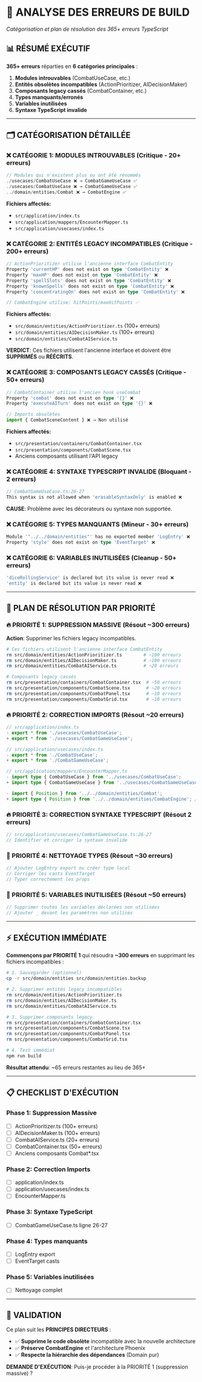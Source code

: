 # 🐛 ANALYSE DES ERREURS DE BUILD
*Catégorisation et plan de résolution des 365+ erreurs TypeScript*

## 📊 RÉSUMÉ EXÉCUTIF
**365+ erreurs** réparties en **6 catégories principales** :
1. **Modules introuvables** (CombatUseCase, etc.)
2. **Entités obsolètes incompatibles** (ActionPrioritizer, AIDecisionMaker)  
3. **Composants legacy cassés** (CombatContainer, etc.)
4. **Types manquants/erronés**
5. **Variables inutilisées** 
6. **Syntaxe TypeScript invalide**

---

## 🗂️ CATÉGORISATION DÉTAILLÉE

### ❌ **CATÉGORIE 1: MODULES INTROUVABLES** (Critique - 20+ erreurs)
```typescript
// Modules qui n'existent plus ou ont été renommés
./usecases/CombatUseCase ❌ → CombatGameUseCase ✅
./usecases/CombatUseCase ❌ → CombatGameUseCase ✅
../domain/entities/Combat ❌ → CombatEngine ✅
```

**Fichiers affectés:**
- `src/application/index.ts`
- `src/application/mappers/EncounterMapper.ts`
- `src/application/usecases/index.ts`

### ❌ **CATÉGORIE 2: ENTITÉS LEGACY INCOMPATIBLES** (Critique - 200+ erreurs)
```typescript
// ActionPrioritizer utilise l'ancienne interface CombatEntity
Property 'currentHP' does not exist on type 'CombatEntity' ❌
Property 'maxHP' does not exist on type 'CombatEntity' ❌  
Property 'spellSlots' does not exist on type 'CombatEntity' ❌
Property 'knownSpells' does not exist on type 'CombatEntity' ❌
Property 'concentratingOn' does not exist on type 'CombatEntity' ❌

// CombatEngine utilise: hitPoints/maxHitPoints ✅
```

**Fichiers affectés:**
- `src/domain/entities/ActionPrioritizer.ts` (100+ erreurs)
- `src/domain/entities/AIDecisionMaker.ts` (100+ erreurs)
- `src/domain/entities/CombatAIService.ts`

**VERDICT**: Ces fichiers utilisent l'ancienne interface et doivent être **SUPPRIMÉS** ou **RÉÉCRITS**.

### ❌ **CATÉGORIE 3: COMPOSANTS LEGACY CASSÉS** (Critique - 50+ erreurs)
```typescript
// CombatContainer utilise l'ancien hook useCombat
Property 'combat' does not exist on type '{}' ❌
Property 'executeAITurn' does not exist on type '{}' ❌

// Imports obsolètes
import { CombatSceneContent } ❌ → Non utilisé
```

**Fichiers affectés:**
- `src/presentation/containers/CombatContainer.tsx`
- `src/presentation/components/CombatScene.tsx`
- Anciens composants utilisant l'API legacy

### ❌ **CATÉGORIE 4: SYNTAXE TYPESCRIPT INVALIDE** (Bloquant - 2 erreurs)
```typescript
// CombatGameUseCase.ts:26-27
This syntax is not allowed when 'erasableSyntaxOnly' is enabled ❌
```

**CAUSE**: Problème avec les décorateurs ou syntaxe non supportée.

### ❌ **CATÉGORIE 5: TYPES MANQUANTS** (Mineur - 30+ erreurs)
```typescript
Module '"../../domain/entities"' has no exported member 'LogEntry' ❌
Property 'style' does not exist on type 'EventTarget' ❌ 
```

### ❌ **CATÉGORIE 6: VARIABLES INUTILISÉES** (Cleanup - 50+ erreurs)
```typescript
'diceRollingService' is declared but its value is never read ❌
'entity' is declared but its value is never read ❌
```

---

## 🎯 **PLAN DE RÉSOLUTION PAR PRIORITÉ**

### **🔥 PRIORITÉ 1: SUPPRESSION MASSIVE** (Résout ~300 erreurs)
**Action**: Supprimer les fichiers legacy incompatibles.

```bash
# Ces fichiers utilisent l'ancienne interface CombatEntity
rm src/domain/entities/ActionPrioritizer.ts        # ~100 erreurs
rm src/domain/entities/AIDecisionMaker.ts          # ~100 erreurs  
rm src/domain/entities/CombatAIService.ts          # ~20 erreurs

# Composants legacy cassés
rm src/presentation/containers/CombatContainer.tsx  # ~50 erreurs
rm src/presentation/components/CombatScene.tsx      # ~20 erreurs
rm src/presentation/components/CombatPanel.tsx      # ~10 erreurs
rm src/presentation/components/CombatGrid.tsx       # ~10 erreurs
```

### **🔥 PRIORITÉ 2: CORRECTION IMPORTS** (Résout ~20 erreurs)
```typescript
// src/application/index.ts
- export * from './usecases/CombatUseCase';
+ export * from './usecases/CombatGameUseCase';

// src/application/usecases/index.ts  
- export * from './CombatUseCase';
+ export * from './CombatGameUseCase';

// src/application/mappers/EncounterMapper.ts
- import type { CombatUseCase } from '../usecases/CombatUseCase';
+ import type { CombatGameUseCase } from '../usecases/CombatGameUseCase';

- import { Position } from '../../domain/entities/Combat';
+ import type { Position } from '../../domain/entities/CombatEngine'; // Ou définir localement
```

### **🔥 PRIORITÉ 3: CORRECTION SYNTAXE TYPESCRIPT** (Résout 2 erreurs)
```typescript
// src/application/usecases/CombatGameUseCase.ts:26-27
// Identifier et corriger la syntaxe invalide
```

### **🔧 PRIORITÉ 4: NETTOYAGE TYPES** (Résout ~30 erreurs)
```typescript
// Ajouter LogEntry export ou créer type local
// Corriger les casts EventTarget  
// Typer correctement les props
```

### **🧹 PRIORITÉ 5: VARIABLES INUTILISÉES** (Résout ~50 erreurs)
```typescript
// Supprimer toutes les variables déclarées non utilisées
// Ajouter _ devant les paramètres non utilisés
```

---

## ⚡ **EXÉCUTION IMMÉDIATE**

**Commençons par PRIORITÉ 1** qui résoudra **~300 erreurs** en supprimant les fichiers incompatibles :

```bash
# 1. Sauvegarder (optionnel)
cp -r src/domain/entities src/domain/entities.backup

# 2. Supprimer entités legacy incompatibles  
rm src/domain/entities/ActionPrioritizer.ts
rm src/domain/entities/AIDecisionMaker.ts
rm src/domain/entities/CombatAIService.ts

# 3. Supprimer composants legacy
rm src/presentation/containers/CombatContainer.tsx
rm src/presentation/components/CombatScene.tsx  
rm src/presentation/components/CombatPanel.tsx
rm src/presentation/components/CombatGrid.tsx

# 4. Test immédiat
npm run build
```

**Résultat attendu**: ~65 erreurs restantes au lieu de 365+

---

## 📋 **CHECKLIST D'EXÉCUTION**

### Phase 1: Suppression Massive
- [ ] ActionPrioritizer.ts (100+ erreurs)
- [ ] AIDecisionMaker.ts (100+ erreurs)
- [ ] CombatAIService.ts (20+ erreurs)
- [ ] CombatContainer.tsx (50+ erreurs)
- [ ] Anciens composants Combat*.tsx

### Phase 2: Correction Imports
- [ ] application/index.ts
- [ ] application/usecases/index.ts
- [ ] EncounterMapper.ts

### Phase 3: Syntaxe TypeScript
- [ ] CombatGameUseCase.ts ligne 26-27

### Phase 4: Types manquants
- [ ] LogEntry export
- [ ] EventTarget casts

### Phase 5: Variables inutilisées
- [ ] Nettoyage complet

---

## 🎯 **VALIDATION**

Ce plan suit les **PRINCIPES DIRECTEURS** :
- ✅ **Supprime le code obsolète** incompatible avec la nouvelle architecture
- ✅ **Préserve CombatEngine** et l'architecture Phoenix
- ✅ **Respecte la hiérarchie des dépendances** (Domain pur)

**DEMANDE D'EXÉCUTION**: Puis-je procéder à la PRIORITÉ 1 (suppression massive) ?